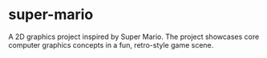 # super-mario
A 2D graphics project inspired by Super Mario. The project showcases core computer graphics concepts in a fun, retro-style game scene.
